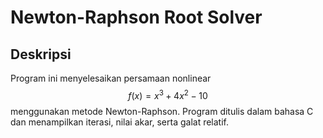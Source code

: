 # Newton-Raphson Root Solver


## Deskripsi
Program ini menyelesaikan persamaan nonlinear $$ 
f(x) = x^3 + 4x^2 - 10 
$$ menggunakan metode Newton-Raphson. Program ditulis dalam bahasa C dan menampilkan iterasi, nilai akar, serta galat relatif.

